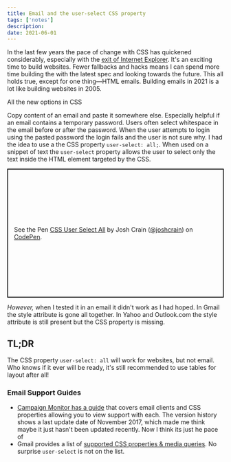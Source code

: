 ```yaml
---
title: Email and the user-select CSS property
tags: ['notes']
description:  
date: 2021-06-01
---
```

In the last few years the pace of change with CSS has quickened considerably, especially with the [exit of Internet Explorer](https://blogs.windows.com/windowsexperience/2021/05/19/the-future-of-internet-explorer-on-windows-10-is-in-microsoft-edge/). It's an exciting time to build websites. Fewer fallbacks and hacks means I can spend more time building the with the latest spec and looking towards the future. This all holds true, except for one thing—HTML emails. Building emails in 2021 is a lot like building websites in 2005.

All the new options in CSS 

 Copy content of an email and paste it somewhere else. Especially helpful if an email contains a temporary password. Users often select whitespace in the email before or after the password. When the user attempts to login using the pasted password the login fails and the user is not sure why. I had the idea to use a the CSS property `user-select: all;`. When used on a snippet of text the `user-select` property allows the user to select only the text inside the HTML element targeted by the CSS. 
 
 <p class="codepen" data-height="300" data-theme-id="3314" data-default-tab="html,result" data-user="joshcrain" data-slug-hash="LYEoQpw" style="height: 300px; box-sizing: border-box; display: flex; align-items: center; justify-content: center; border: 2px solid; margin: 1em 0; padding: 1em;" data-pen-title="CSS User Select All">
  <span>See the Pen <a href="https://codepen.io/joshcrain/pen/LYEoQpw">
  CSS User Select All</a> by Josh Crain (<a href="https://codepen.io/joshcrain">@joshcrain</a>)
  on <a href="https://codepen.io">CodePen</a>.</span>
</p>
<script async src="https://cpwebassets.codepen.io/assets/embed/ei.js"></script>
 
 _However,_ when I tested it in an email it didn't work as I had hoped. In Gmail the style attribute is gone all together. In Yahoo and Outlook.com the style attribute is still present but the CSS property is missing. 

## TL;DR
The CSS property `user-select: all` will work for websites, but not email. Who knows if it ever will be ready, it's still recommended to use tables for layout after all!

### Email Support Guides
- [Campaign Monitor has a guide](https://www.campaignmonitor.com/css/) that covers email clients and CSS properties allowing you to view support with each. The version history shows a last update date of November 2017, which made me think maybe it just hasn't been updated recently. Now I think its just he pace of  
- Gmail provides a list of [supported CSS properties & media queries](https://developers.google.com/gmail/design/reference/supported_css). No surprise `user-select` is not on the list. 
